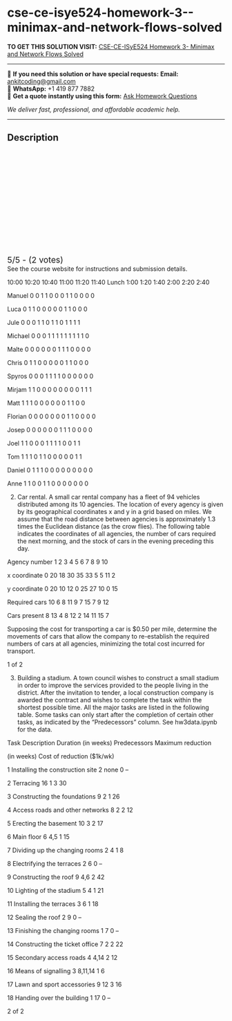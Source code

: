 # cse-ce-isye524-homework-3--minimax-and-network-flows-solved
**TO GET THIS SOLUTION VISIT:** [CSE-CE-ISyE524 Homework 3- Minimax and Network Flows Solved](https://www.ankitcodinghub.com/product/cse-ce-isye524-homework-3-minimax-and-network-flows-solved/)


---

📩 **If you need this solution or have special requests:** **Email:** ankitcoding@gmail.com  
📱 **WhatsApp:** +1 419 877 7882  
📄 **Get a quote instantly using this form:** [Ask Homework Questions](https://www.ankitcodinghub.com/services/ask-homework-questions/)

*We deliver fast, professional, and affordable academic help.*

---

<h2>Description</h2>



<div class="kk-star-ratings kksr-auto kksr-align-center kksr-valign-top" data-payload="{&quot;align&quot;:&quot;center&quot;,&quot;id&quot;:&quot;120322&quot;,&quot;slug&quot;:&quot;default&quot;,&quot;valign&quot;:&quot;top&quot;,&quot;ignore&quot;:&quot;&quot;,&quot;reference&quot;:&quot;auto&quot;,&quot;class&quot;:&quot;&quot;,&quot;count&quot;:&quot;2&quot;,&quot;legendonly&quot;:&quot;&quot;,&quot;readonly&quot;:&quot;&quot;,&quot;score&quot;:&quot;5&quot;,&quot;starsonly&quot;:&quot;&quot;,&quot;best&quot;:&quot;5&quot;,&quot;gap&quot;:&quot;4&quot;,&quot;greet&quot;:&quot;Rate this product&quot;,&quot;legend&quot;:&quot;5\/5 - (2 votes)&quot;,&quot;size&quot;:&quot;24&quot;,&quot;title&quot;:&quot;CSE-CE-ISyE524 Homework 3- Minimax and Network Flows Solved&quot;,&quot;width&quot;:&quot;138&quot;,&quot;_legend&quot;:&quot;{score}\/{best} - ({count} {votes})&quot;,&quot;font_factor&quot;:&quot;1.25&quot;}">

<div class="kksr-stars">

<div class="kksr-stars-inactive">
            <div class="kksr-star" data-star="1" style="padding-right: 4px">


<div class="kksr-icon" style="width: 24px; height: 24px;"></div>
        </div>
            <div class="kksr-star" data-star="2" style="padding-right: 4px">


<div class="kksr-icon" style="width: 24px; height: 24px;"></div>
        </div>
            <div class="kksr-star" data-star="3" style="padding-right: 4px">


<div class="kksr-icon" style="width: 24px; height: 24px;"></div>
        </div>
            <div class="kksr-star" data-star="4" style="padding-right: 4px">


<div class="kksr-icon" style="width: 24px; height: 24px;"></div>
        </div>
            <div class="kksr-star" data-star="5" style="padding-right: 4px">


<div class="kksr-icon" style="width: 24px; height: 24px;"></div>
        </div>
    </div>

<div class="kksr-stars-active" style="width: 138px;">
            <div class="kksr-star" style="padding-right: 4px">


<div class="kksr-icon" style="width: 24px; height: 24px;"></div>
        </div>
            <div class="kksr-star" style="padding-right: 4px">


<div class="kksr-icon" style="width: 24px; height: 24px;"></div>
        </div>
            <div class="kksr-star" style="padding-right: 4px">


<div class="kksr-icon" style="width: 24px; height: 24px;"></div>
        </div>
            <div class="kksr-star" style="padding-right: 4px">


<div class="kksr-icon" style="width: 24px; height: 24px;"></div>
        </div>
            <div class="kksr-star" style="padding-right: 4px">


<div class="kksr-icon" style="width: 24px; height: 24px;"></div>
        </div>
    </div>
</div>


<div class="kksr-legend" style="font-size: 19.2px;">
            5/5 - (2 votes)    </div>
    </div>
See the course website for instructions and submission details.

10:00 10:20 10:40 11:00 11:20 11:40 Lunch 1:00 1:20 1:40 2:00 2:20 2:40

Manuel 0 0 1 1 0 0 0 1 1 0 0 0 0

Luca 0 1 1 0 0 0 0 0 1 1 0 0 0

Jule 0 0 0 1 1 0 1 1 0 1 1 1 1

Michael 0 0 0 1 1 1 1 1 1 1 1 1 0

Malte 0 0 0 0 0 0 1 1 1 0 0 0 0

Chris 0 1 1 0 0 0 0 0 1 1 0 0 0

Spyros 0 0 0 1 1 1 1 0 0 0 0 0 0

Mirjam 1 1 0 0 0 0 0 0 0 0 1 1 1

Matt 1 1 1 0 0 0 0 0 0 1 1 0 0

Florian 0 0 0 0 0 0 0 1 1 0 0 0 0

Josep 0 0 0 0 0 0 1 1 1 0 0 0 0

Joel 1 1 0 0 0 1 1 1 1 0 0 1 1

Tom 1 1 1 0 1 1 0 0 0 0 0 1 1

Daniel 0 1 1 1 0 0 0 0 0 0 0 0 0

Anne 1 1 0 0 1 1 0 0 0 0 0 0 0

2. Car rental. A small car rental company has a fleet of 94 vehicles distributed among its 10 agencies. The location of every agency is given by its geographical coordinates x and y in a grid based on miles. We assume that the road distance between agencies is approximately 1.3 times the Euclidean distance (as the crow flies). The following table indicates the coordinates of all agencies, the number of cars required the next morning, and the stock of cars in the evening preceding this day.

Agency number 1 2 3 4 5 6 7 8 9 10

x coordinate 0 20 18 30 35 33 5 5 11 2

y coordinate 0 20 10 12 0 25 27 10 0 15

Required cars 10 6 8 11 9 7 15 7 9 12

Cars present 8 13 4 8 12 2 14 11 15 7

Supposing the cost for transporting a car is $0.50 per mile, determine the movements of cars that allow the company to re-establish the required numbers of cars at all agencies, minimizing the total cost incurred for transport.

1 of 2

3. Building a stadium. A town council wishes to construct a small stadium in order to improve the services provided to the people living in the district. After the invitation to tender, a local construction company is awarded the contract and wishes to complete the task within the shortest possible time. All the major tasks are listed in the following table. Some tasks can only start after the completion of certain other tasks, as indicated by the “Predecessors” column. See hw3data.ipynb for the data.

Task Description Duration (in weeks) Predecessors Maximum reduction

(in weeks) Cost of reduction ($1k/wk)

1 Installing the construction site 2 none 0 –

2 Terracing 16 1 3 30

3 Constructing the foundations 9 2 1 26

4 Access roads and other networks 8 2 2 12

5 Erecting the basement 10 3 2 17

6 Main floor 6 4,5 1 15

7 Dividing up the changing rooms 2 4 1 8

8 Electrifying the terraces 2 6 0 –

9 Constructing the roof 9 4,6 2 42

10 Lighting of the stadium 5 4 1 21

11 Installing the terraces 3 6 1 18

12 Sealing the roof 2 9 0 –

13 Finishing the changing rooms 1 7 0 –

14 Constructing the ticket office 7 2 2 22

15 Secondary access roads 4 4,14 2 12

16 Means of signalling 3 8,11,14 1 6

17 Lawn and sport accessories 9 12 3 16

18 Handing over the building 1 17 0 –

2 of 2
